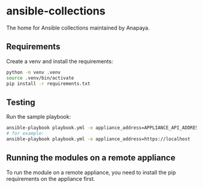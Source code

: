 # ansible-collections

The home for Ansible collections maintained by Anapaya.

## Requirements

Create a venv and install the requirements:

```bash
python -m venv .venv
source .venv/bin/activate
pip install -r requirements.txt
```

## Testing

Run the sample playbook:

```bash
ansible-playbook playbook.yml -e appliance_address=APPLIANCE_API_ADDRESS
# for example:
ansible-playbook playbook.yml -e appliance_address=https://localhost
```

## Running the modules on a remote appliance

To run the module on a remote appliance, you need to install the pip requirements on the appliance first.
